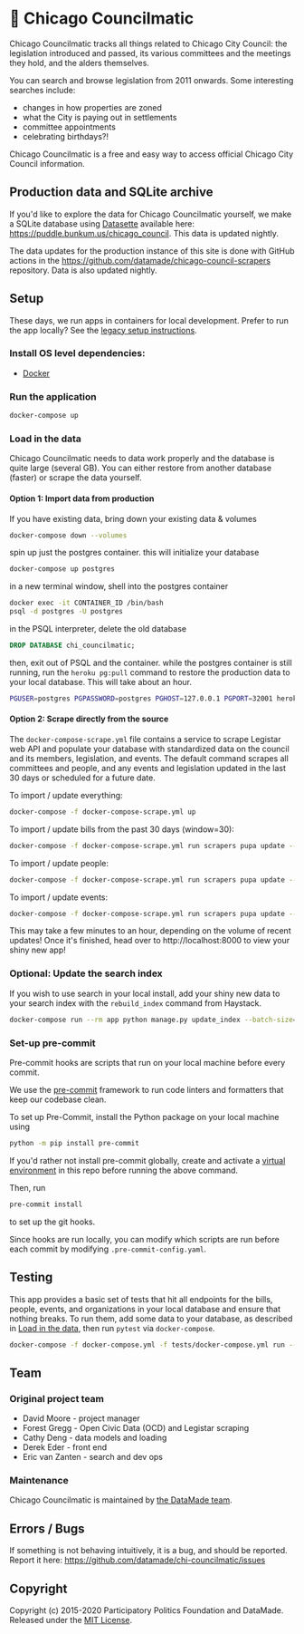 # 👀 Chicago Councilmatic

Chicago Councilmatic tracks all things related to Chicago City Council: the legislation introduced and passed, its various committees and the meetings they hold, and the alders themselves.

You can search and browse legislation from 2011 onwards. Some interesting searches include:

- changes in how properties are zoned
- what the City is paying out in settlements
- committee appointments
- celebrating birthdays?!

Chicago Councilmatic is a free and easy way to access official Chicago City Council information.

## Production data and SQLite archive

If you'd like to explore the data for Chicago Councilmatic yourself, we make a SQLite database using [Datasette](https://datasette.io/) available here: https://puddle.bunkum.us/chicago_council. This data is updated nightly.

The data updates for the production instance of this site is done with GitHub actions in the https://github.com/datamade/chicago-council-scrapers repository. Data is also updated nightly.

## Setup

These days, we run apps in containers for local development. Prefer to run the
app locally? See the [legacy setup instructions](https://github.com/datamade/chi-councilmatic/blob/2e56e03cd689495899d8675ee97a65f672274cb9/README.md#setup).

### Install OS level dependencies:

- [Docker](https://www.docker.com/get-started)

### Run the application

```bash
docker-compose up
```

### Load in the data

Chicago Councilmatic needs to data work properly and the database is quite large (several GB). You can either restore from another database (faster) or scrape the data yourself.

#### Option 1: Import data from production

If you have existing data, bring down your existing data & volumes

```bash
docker-compose down --volumes
```

spin up just the postgres container. this will initialize your database

```bash
docker-compose up postgres
```

in a new terminal window, shell into the postgres container

```bash
docker exec -it CONTAINER_ID /bin/bash
psql -d postgres -U postgres
```

in the PSQL interpreter, delete the old database

```sql
DROP DATABASE chi_councilmatic;
```

then, exit out of PSQL and the container. while the postgres container is still running, run the `heroku pg:pull` command to restore the production data to your local database. This will take about an hour.

```bash
PGUSER=postgres PGPASSWORD=postgres PGHOST=127.0.0.1 PGPORT=32001 heroku pg:pull DATABASE_URL chi_councilmatic --app chi-councilmatic-production
```

#### Option 2: Scrape directly from the source

The `docker-compose-scrape.yml` file contains a service to scrape Legistar web API and
populate your database with standardized data on the council and its members,
legislation, and events. The default command scrapes all committees and people,
and any events and legislation updated in the last 30 days or scheduled for a
future date.

To import / update everything:

```bash
docker-compose -f docker-compose-scrape.yml up
```

To import / update bills from the past 30 days (window=30):

```bash
docker-compose -f docker-compose-scrape.yml run scrapers pupa update --rpm=0 chicago bills window=30
```

To import / update people:

```bash
docker-compose -f docker-compose-scrape.yml run scrapers pupa update --rpm=0 chicago people
```

To import / update events:

```bash
docker-compose -f docker-compose-scrape.yml run scrapers pupa update --rpm=0 chicago events
```

This may take a few minutes to an hour, depending on the volume of recent
updates! Once it's finished, head over to http://localhost:8000 to view your
shiny new app!

### Optional: Update the search index

If you wish to use search in your local install, add your shiny new data to your
search index with the `rebuild_index` command from Haystack.

```bash
docker-compose run --rm app python manage.py update_index --batch-size=100
```

### Set-up pre-commit

Pre-commit hooks are scripts that run on your local machine before every commit.

We use the [pre-commit](https://pre-commit.com/) framework to run code linters and formatters that keep our codebase clean.

To set up Pre-Commit, install the Python package on your local machine using

```bash
python -m pip install pre-commit
```

If you'd rather not install pre-commit globally, create and activate a [virtual environment](https://docs.python.org/3/library/venv.html) in this repo before running the above command.

Then, run

```bash
pre-commit install
```

to set up the git hooks.

Since hooks are run locally, you can modify which scripts are run before each commit by modifying `.pre-commit-config.yaml`.

## Testing

This app provides a basic set of tests that hit all endpoints for the bills,
people, events, and organizations in your local database and ensure that nothing
breaks. To run them, add some data to your database, as described in
[Load in the data](#load-in-the-data), then run `pytest` via `docker-compose`.

```bash
docker-compose -f docker-compose.yml -f tests/docker-compose.yml run --rm app
```

## Team

### Original project team

- David Moore - project manager
- Forest Gregg - Open Civic Data (OCD) and Legistar scraping
- Cathy Deng - data models and loading
- Derek Eder - front end
- Eric van Zanten - search and dev ops

### Maintenance

Chicago Councilmatic is maintained by [the DataMade team](https://datamade.us/team/).

## Errors / Bugs

If something is not behaving intuitively, it is a bug, and should be reported.
Report it here: https://github.com/datamade/chi-councilmatic/issues

## Copyright

Copyright (c) 2015-2020 Participatory Politics Foundation and DataMade. Released
under the [MIT License](https://github.com/datamade/chi-councilmatic/blob/master/LICENSE).
